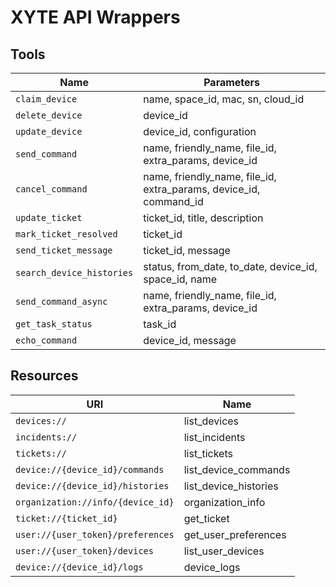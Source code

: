 # XYTE API Wrappers

## Tools

| Name | Parameters |
| ---- | ---------- |
| `claim_device` | name, space_id, mac, sn, cloud_id |
| `delete_device` | device_id |
| `update_device` | device_id, configuration |
| `send_command` | name, friendly_name, file_id, extra_params, device_id |
| `cancel_command` | name, friendly_name, file_id, extra_params, device_id, command_id |
| `update_ticket` | ticket_id, title, description |
| `mark_ticket_resolved` | ticket_id |
| `send_ticket_message` | ticket_id, message |
| `search_device_histories` | status, from_date, to_date, device_id, space_id, name |
| `send_command_async` | name, friendly_name, file_id, extra_params, device_id |
| `get_task_status` | task_id |
| `echo_command` | device_id, message |

## Resources

| URI | Name |
| --- | ---- |
| `devices://` | list_devices |
| `incidents://` | list_incidents |
| `tickets://` | list_tickets |
| `device://{device_id}/commands` | list_device_commands |
| `device://{device_id}/histories` | list_device_histories |
| `organization://info/{device_id}` | organization_info |
| `ticket://{ticket_id}` | get_ticket |
| `user://{user_token}/preferences` | get_user_preferences |
| `user://{user_token}/devices` | list_user_devices |
| `device://{device_id}/logs` | device_logs |

